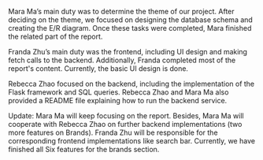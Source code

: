 Mara Ma’s main duty was to determine the theme of our project. After deciding on the theme, we focused on designing the database schema and creating the E/R diagram. Once these tasks were completed, Mara finished the related part of the report.

Franda Zhu’s main duty was the frontend, including UI design and making fetch calls to the backend. Additionally, Franda completed most of the report's content. Currently, the basic UI design is done.

Rebecca Zhao focused on the backend, including the implementation of the Flask framework and SQL queries. Rebecca Zhao and Mara Ma also provided a README file explaining how to run the backend service.

Update:
Mara Ma will keep focusing on the report. Besides, Mara Ma will cooperate with Rebecca Zhao on further backend implementations (two more features on Brands). Franda Zhu will be responsible for the corresponding frontend implementations like search bar. Currently, we have finished all Six features for the brands section.